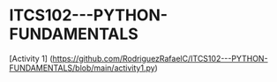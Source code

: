 # ITCS102---PYTHON-FUNDAMENTALS

[Activity 1] (https://github.com/RodriguezRafaelC/ITCS102---PYTHON-FUNDAMENTALS/blob/main/activity1.py)
